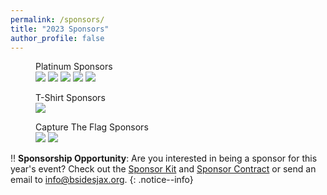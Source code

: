 ```yaml
---
permalink: /sponsors/
title: "2023 Sponsors"
author_profile: false
---
```


<figure class="third">
<figcaption>Platinum Sponsors</figcaption>
  <a href="https://www.secureideas.com/" target="_blank">
  <img src="/assets/images/sponsor-si-logo.svg"></a>
<!--// waitingon decision for logo from OSEC
 <a href="https://unfcyber.org/" target="_blank">
  <img src="/assets/images/sponsor-osec-logo2.png"></a>
//-->
  <a href="https://www.trace3.com/" target="_blank">
  <img src="/assets/images/sponsor-t3-logo.png"></a>

  <a href="https://www.guidepointsecurity.com/" target="_blank">
  <img src="/assets/images/sponsor-gp-logo.png"></a>

  <a href="https://www.varonis.com/" target="_blank">
  <img src="/assets/images/sponsor-v-logo.png"></a>

  <a href="https://www.truesec.com/" target="_blank">
  <img src="/assets/images/sponsor-ts-logo.png"></a>
</figure>

<figure class="third">
  <figcaption>T-Shirt Sponsors</figcaption>
  <a href="https://www.sentinelone.com/" target="_blank">
  <img src="/assets/images/sponsor-so-logo.png"></a>
</figure>

<figure class="third">
  <figcaption>Capture The Flag Sponsors</figcaption>
  <a href="https://www.availity.com/" target="_blank">
  <img src="/assets/images/sponsor-av-logo.png"></a>

 <a href="#" target="_blank">
  <img src="/assets/images/sponsor-sh-logo.png"></a>
</figure>

:bangbang: **Sponsorship Opportunity**:
Are you interested in being a sponsor for this year's event? Check out the [Sponsor Kit](/assets/files/BSides_Jax_2023_Sponsor_Kit.pdf) and [Sponsor Contract](/assets/files/BSides_Jax_2023_Sponsorship_Contract-1.pdf) or send an email to [info@bsidesjax.org](mailto:info@bsidesjax.org).
{: .notice--info}
